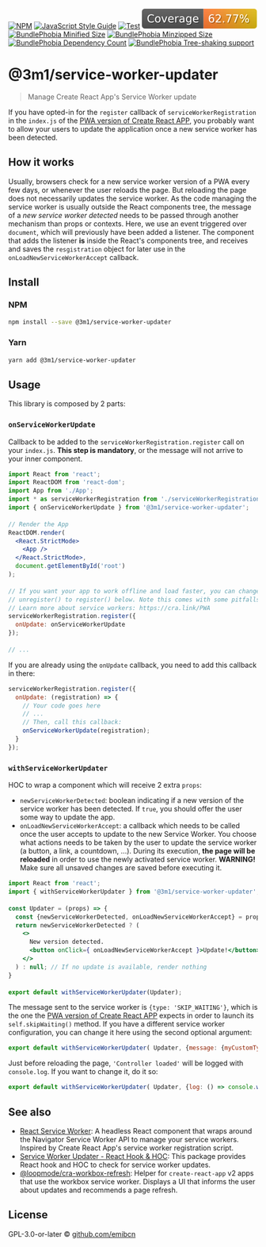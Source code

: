 [![NPM](https://img.shields.io/npm/v/@3m1/service-worker-updater.svg)](https://www.npmjs.com/package/@3m1/service-worker-updater)
[![JavaScript Style Guide](https://img.shields.io/badge/code_style-standard-brightgreen.svg)](https://standardjs.com)
[![Test](https://github.com/emibcn/service-worker-updater/actions/workflows/test.js.yml/badge.svg)](https://github.com/emibcn/service-worker-updater/actions/workflows/test.js.yml)
![Coverage](https://raw.githubusercontent.com/emibcn/service-worker-updater/badges/main/test-coverage.svg)
[![BundlePhobia Minified Size](https://badgen.net/bundlephobia/min/@3m1/service-worker-updater)](https://bundlephobia.com/result?p=@3m1/service-worker-updater)
[![BundlePhobia Minzipped Size](https://badgen.net/bundlephobia/minzip/@3m1/service-worker-updater)](https://bundlephobia.com/result?p=@3m1/service-worker-updater)
[![BundlePhobia Dependency Count](https://badgen.net/bundlephobia/dependency-count/@3m1/service-worker-updater)](https://bundlephobia.com/result?p=@3m1/service-worker-updater)
[![BundlePhobia Tree-shaking support](https://badgen.net/bundlephobia/tree-shaking/@3m1/service-worker-updater)](https://bundlephobia.com/result?p=@3m1/service-worker-updater)

# @3m1/service-worker-updater

> Manage Create React App's Service Worker update

If you have opted-in for the `register` callback of `serviceWorkerRegistration` in the `index.js` of the [PWA version of Create React APP](https://create-react-app.dev/docs/making-a-progressive-web-app/), you probably want to allow your users to update the application once a new service worker has been detected.

## How it works
Usually, browsers check for a new service worker version of a PWA every few days, or whenever the user reloads the page. But reloading the page does not necessarily updates the service worker. As the code managing the service worker is usually outside the React components tree, the message of a _new service worker detected_ needs to be passed through another mechanism than props or contexts. Here, we use an event triggered over `document`, which will previously have been added a listener. The component that adds the listener **is** inside the React's components tree, and receives and saves the `resgistration` object for later use in the `onLoadNewServiceWorkerAccept` callback.

## Install

### NPM

```bash
npm install --save @3m1/service-worker-updater
```

### Yarn

```bash
yarn add @3m1/service-worker-updater
```

## Usage

This library is composed by 2 parts:

### `onServiceWorkerUpdate`
Callback to be added to the `serviceWorkerRegistration.register` call on your `index.js`. **This step is mandatory**, or the message will not arrive to your inner component.

```jsx
import React from 'react';
import ReactDOM from 'react-dom';
import App from './App';
import * as serviceWorkerRegistration from './serviceWorkerRegistration';
import { onServiceWorkerUpdate } from '@3m1/service-worker-updater';

// Render the App
ReactDOM.render(
  <React.StrictMode>
    <App />
  </React.StrictMode>,
  document.getElementById('root')
);

// If you want your app to work offline and load faster, you can change
// unregister() to register() below. Note this comes with some pitfalls.
// Learn more about service workers: https://cra.link/PWA
serviceWorkerRegistration.register({
  onUpdate: onServiceWorkerUpdate
});

// ...
```

If you are already using the `onUpdate` callback, you need to add this callback in there:

```jsx
serviceWorkerRegistration.register({
  onUpdate: (registration) => {
    // Your code goes here
    // ...
    // Then, call this callback:
    onServiceWorkerUpdate(registration);
  }
});
```

### `withServiceWorkerUpdater`
HOC to wrap a component which will receive 2 extra `props`:
- `newServiceWorkerDetected`: boolean indicating if a new version of the service worker has been detected. If `true`, you should offer the user some way to update the app.
- `onLoadNewServiceWorkerAccept`: a callback which needs to be called once the user accepts to update to the new Service Worker. You choose what actions needs to be taken by the user to update the service worker (a button, a link, a countdown, ...). During its execution, **the page will be reloaded** in order to use the newly activated service worker. **WARNING!** Make sure all unsaved changes are saved before executing it.

```jsx
import React from 'react';
import { withServiceWorkerUpdater } from '@3m1/service-worker-updater';

const Updater = (props) => {
  const {newServiceWorkerDetected, onLoadNewServiceWorkerAccept} = props;
  return newServiceWorkerDetected ? (
    <>
      New version detected.
      <button onClick={ onLoadNewServiceWorkerAccept }>Update!</button>
    </>
  ) : null; // If no update is available, render nothing
}

export default withServiceWorkerUpdater(Updater);
```

The message sent to the service worker is `{type: 'SKIP_WAITING'}`, which is the one the [PWA version of Create React APP](https://create-react-app.dev/docs/making-a-progressive-web-app/) expects in order to launch its `self.skipWaiting()` method. If you have a different service worker configuration, you can change it here using the second optional argument:

```jsx
export default withServiceWorkerUpdater( Updater, {message: {myCustomType: 'SKIP_WAITING'} });
```

Just before reloading the page, `'Controller loaded'` will be logged with `console.log`. If you want to change it, do it so:

```jsx
export default withServiceWorkerUpdater( Updater, {log: () => console.warn("App updated!")});
```

## See also
- [React Service Worker](https://www.npmjs.com/package/@medipass/react-service-worker): A headless React component that wraps around the Navigator Service Worker API to manage your service workers. Inspired by Create React App's service worker registration script.
- [Service Worker Updater - React Hook & HOC](https://www.npmjs.com/package/service-worker-updater): This package provides React hook and HOC to check for service worker updates.
- [@loopmode/cra-workbox-refresh](https://www.npmjs.com/package/@loopmode/cra-workbox-refresh): Helper for `create-react-app` v2 apps that use the workbox service worker. Displays a UI that informs the user about updates and recommends a page refresh.

## License

GPL-3.0-or-later © [github.com/emibcn](https://github.com/github.com/emibcn)
